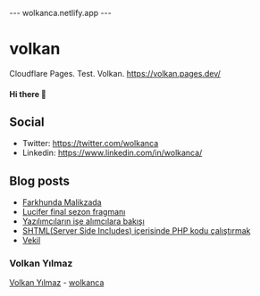 ---  wolkanca.netlify.app ---
# volkan
Cloudflare Pages. Test. Volkan. https://volkan.pages.dev/

#### Hi there 👋

## Social
- Twitter: https://twitter.com/wolkanca
- Linkedin: https://www.linkedin.com/in/wolkanca/


## Blog posts
<!-- BLOG-POST-LIST:START -->
- [Farkhunda Malikzada](https://wolkanca.com.tr/farkhunda-malikzada/)
- [Lucifer final sezon fragmanı](https://wolkanca.com.tr/lucifer-final-sezon-fragmani/)
- [Yazılımcıların işe alımcılara bakışı](https://wolkanca.com.tr/yazilimcilarin-ise-alimcilara-bakisi/)
- [SHTML(Server Side Includes) içerisinde PHP kodu çalıştırmak](https://wolkanca.com.tr/shtmlserver-side-includes-icerisinde-php-kodu-calistirmak/)
- [Vekil](https://wolkanca.com.tr/vekil/)
<!-- BLOG-POST-LIST:END -->


### Volkan Yılmaz

[Volkan Yılmaz](https://volkanyilmaz.com.tr/) - [wolkanca](https://wolkanca.com.tr/)

